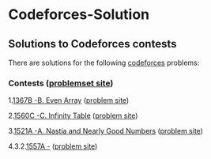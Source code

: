 # Codeforces-Solution

## Solutions to Codeforces contests

There are solutions for the following [codeforces](http://codeforces.com/) problems:

### Contests ([problemset site](https://codeforces.com/problemset))

1.[1367B -B. Even Array](https://github.com/Sahim98/Codeforces-Solution/blob/main/1367B.cpp) ([problem site](https://codeforces.com/problemset/problem/1367/B))

2.[1560C -C. Infinity Table](https://github.com/Sahim98/Codeforces-Solution/blob/main/1560C.cpp) ([problem site](https://codeforces.com/problemset/problem/1560/C))

3.[1521A -A. Nastia and Nearly Good Numbers](https://github.com/Sahim98/Codeforces-Solution/blob/main/1521A.cpp) ([problem site](https://codeforces.com/problemset/problem/1521/A))

4.3.2.[1557A -](https://github.com/Sahim98/Codeforces-Solution/blob/main/1557A.cpp) ([problem site](https://codeforces.com/problemset/problem/1557/A))
